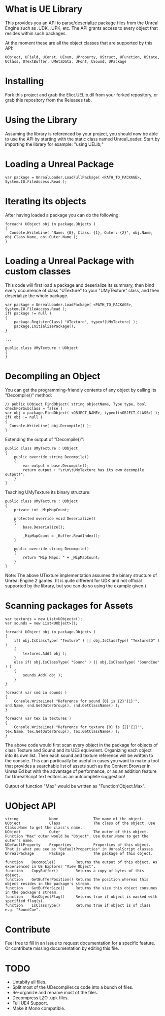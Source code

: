 What is UE Library
==============

This provides you an API to parse/deserialize package files from the Unreal Engine such as .UDK, .UPK, etc.
The API grants access to every object that resides within such packages. 

At the moment these are all the object classes that are supported by this API:

    UObject, UField, UConst, UEnum, UProperty, UStruct, UFunction, UState,
    UClass, UTextBuffer, UMetaData, UFont, USound, UPackage


Installing
==============

Fork this project and grab the Eliot.UELib.dll from your forked repository, or grab this repository from the Releases tab.

Using the Library
==============

Assuming the library is referenced by your project, you should now be able to use the API by starting with the static class named UnrealLoader.
Start by importing the library for example: "using UELib;"

Loading a Unreal Package
==============
  
    var package = UnrealLoader.LoadFullPackage( <PATH_TO_PACKAGE>, System.IO.FileAccess.Read );
    
Iterating its objects
==============    

After having loaded a package you can do the following:

    foreach( UObject obj in package.Objects )
    {
      Console.WriteLine( "Name: {0}, Class: {1}, Outer: {2}", obj.Name, obj.Class.Name, obj.Outer.Name );
    }
    
Loading a Unreal Package with custom classes
==============  
  
This code will first load a package and deserialize its summary, then bind every occurrence of class "UTexture" to your "UMyTexture" class, and then deserialize the whole package.
  
    var package = UnrealLoader.LoadPackage( <PATH_TO_PACKAGE>, System.IO.FileAccess.Read );
    if( package != null )
    {
        package.RegisterClass( "UTexture", typeof(UMyTexture) );
        package.InitializePackage();
    }
    
    ...
    
    public class UMyTexture : UObject
    {
    }
    
    
Decompiling an Object
==============

You can get the programming-friendly contents of any object by calling its "Decompile()" method:

    // public UObject FindObject( string objectName, Type type, bool checkForSubclass = false )
    var obj = package.FindObject( <OBJECT_NAME>, typeof(<OBJECT_CLASS>) );
    if( obj != null )
    {
      Console.WriteLine( obj.Decompile() );
    }
    
    
Extending the output of "Decompile()":

    public class UMyTexture : UObject
    {
        public override string Decompile()
        {
            var output = base.Decompile();
            return output + "\r\n\tUMyTexture has its own decompile output!";       
        }
    }
    
Teaching UMyTexture its binary structure:

    public class UMyTexture : UObject
    {
        private int _MipMapCount;
        
        protected override void Deserialize()
        {
            base.Deserialize();
            
            _MipMapCount = _Buffer.ReadIndex();
        }
        
        public override string Decompile()
        {
            return "Mip Maps: " + _MipMapCount;   
        }
    }
    
Note: The above UTexture implementation assumes the binary structure of Unreal Engine 2 games. (It is quite different for UDK and not official supported by the library, but you can do so using the example given.)

Scanning packages for Assets
==============

    var textures = new List<UObject>();
    var sounds = new List<UObject>();

    foreach( UObject obj in package.Objects )
    {
        if( obj.IsClassType( "Texture" ) || obj.IsClassType( "Texture2D" ) )
        {
            textures.Add( obj );
        }
        else if( obj.IsClassType( "Sound" ) || obj.IsClassType( "SoundCue" ) )
        {
            sounds.Add( obj ); 
        }
    }

    foreach( var snd in sounds )
    {
        Console.WriteLine( "Reference for sound {0} is {2}'{1}'", snd.Name, snd.GetOuterGroup(), snd.GetClassName() );
    }

    foreach( var tex in textures )
    {
        Console.WriteLine( "Reference for texture {0} is {2}'{1}'", tex.Name, tex.GetOuterGroup(), tex.GetClassName() );
    }


The above code would first scan every object in the package for objects of class Texture and Sound and its UE3 equivalent. Organizing each object into its own list. Then each sound and texture reference will be written to the console. This can particually be useful in cases you want to make a tool that provides a searchable list of assets such as the Content Browser in UnrealEd but with the advantage of performance, or as an addition feature for UnrealScript text editors as an autcomplete suggestion!

Output of function "Max" would be written as "Function'Object.Max".

UObject API
==============

    string              Name                The name of the object.
    UObject             Class               The class of the object. Use Class.Name to get the class's name.
    UObject             Outer               The outer of this object. Function "Max" outer would be "Object". Use Outer.Name to get the outer's name.
    UDefaultProperty    Properties          Properties of this object. That is what you see as "DefaultProperties" in UnrealScript classes.
    UnrealPackage       Package             The package of this object.
    
    function    Decompile()         Returns the output of this object. As experienced in UE Explorer "View Object".
    function    CopyBuffer()        Returns a copy of bytes of this object.
    function    GetBufferPosition() Returns the position whereas this object resides in the package's stream.
    function    GetBufferSize()     Returns the size this object consumes in the package's stream.      
    function    HasObjectFlag()     Returns true if object is masked with specified flag(s).
    function    IsClassType()       Returns true if object is of class e.g. "SoundCue".

Contribute
==============

Feel free to fill in an issue to request documentation for a specific feature. Or contribute missing documentation by editing this file.

TODO
==============

* Untabify all files.
* Split most of the UDecompiler.cs code into a bunch of files.
* Re-organize and rename most of the files.
* Decompress LZO .upk files.
* Full UE4 Support.
* Make it Mono compatible.
